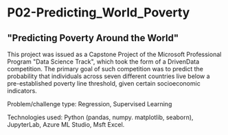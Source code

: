 # P02-Predicting_World_Poverty
## "Predicting Poverty Around the World"

This project was issued as a Capstone Project of the Microsoft Professional Program "Data Science Track", which took the form of a DrivenData competition. The primary goal of such competition was to predict the probability that individuals across seven different countries live below a pre-established poverty line threshold, given certain socioeconomic indicators.

Problem/challenge type: Regression, Supervised Learning

Technologies used: Python (pandas, numpy. matplotlib, seaborn), JupyterLab, Azure ML Studio, Msft Excel.
